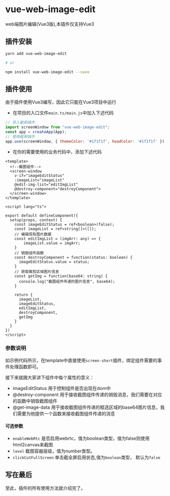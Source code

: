 # vue-web-image-edit
web端图片编辑(Vue3版),本插件仅支持Vue3

## 插件安装
```bash
yarn add vue-web-image-edit

# or

npm install vue-web-image-edit --save
```

## 插件使用
由于插件使用Vue3编写，因此它只能在Vue3项目中运行

* 在项目的入口文件`main.ts/main.js`中加入下述代码
```javascript
// 导入截屏插件
import screenWindow from "vue-web-image-edit";
const app = createApp(App);
// 使用截屏插件
app.use(screenWindow, { themeColor: '#1f1f1f', headColor: '#1f1f1f' })
```
* 在你的需要使用的业务代码中，添加下述代码
```vue
<template>
  <!--截图组件-->
  <screen-window
    v-if="imageEditStatus"
    :imageList="imageList"
    @edit-img-list="editImgList"
    @destroy-component="destroyComponent">
  </screen-window>
</template>

<script lang="ts">

export default defineComponent({
  setup(props, context) {
    const imageEditStatus = ref<boolean>(false);
    const imageList = ref<string[]>([]);
    // 编辑现有图片数据
    const editImgList = (imgArr: any) => {
        imageList.value = imgArr;
    }
    // 销毁组件函数
    const destroyComponent = function(status: boolean) {
      imageEditStatus.value = status;
    }
    // 获取裁剪区域图片信息
    const getImg = function(base64: string) {
      console.log("截图组件传递的图片信息", base64);
    }
    
    return {
      imageList,
      imageEditStatus,
      editImgList,
      destroyComponent,
      getImg
    }
  }
})
</script>
```
### 参数说明
如示例代码所示，在template中直接使用`screen-short`插件，绑定组件需要的事件处理函数即可。

接下来就跟大家讲下组件中每个属性的意义：
* imageEditStatus 用于控制组件是否出现在dom中
* @destroy-component 用于接收截图组件传递的销毁消息，我们需要在对应的函数中销毁截图组件
* @get-image-data 用于接收截图组件传递的框选区域的base64图片信息，我们需要为他提供一个函数来接收截图组件传递的消息

#### 可选参数
* `enableWebRtc` 是否启用webrtc，值为boolean类型，值为false则使用html2canvas来截图
* `level` 截图容器层级，值为number类型。
* `clickCutFullScreen` 单击截全屏启用状态,值为`boolean`类型， 默认为`false`
## 写在最后
至此，插件的所有使用方法就介绍完了。

